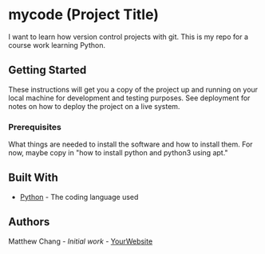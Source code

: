 # mycode (Project Title)

I want to learn how version control projects with git. This is my repo for a course work learning Python.

## Getting Started

These instructions will get you a copy of the project up and running on your local machine
for development and testing purposes. See deployment for notes on how to deploy the project
on a live system.

### Prerequisites

What things are needed to install the software and how to install them. For now, maybe copy in
"how to install python and python3 using apt."

## Built With

* [Python](https://www.python.org/) - The coding language used

## Authors

Matthew Chang - *Initial work* - [YourWebsite](https://example.com/)
